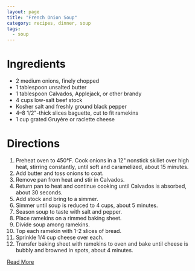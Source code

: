 ```yaml
---
layout: page
title: "French Onion Soup"
category: recipes, dinner, soup
tags:
  - soup
---
```


# Ingredients

* 2 medium onions, finely chopped
* 1 tablespoon unsalted butter
* 1 tablespoon Calvados, Applejack, or other brandy
* 4 cups low-salt beef stock
* Kosher salt and freshly ground black pepper
* 4–8 1/2"-thick slices baguette, cut to fit ramekins
* 1 cup grated Gruyère or raclette cheese

# Directions

1. Preheat oven to 450°F. Cook onions in a 12" nonstick skillet over high heat, stirring constantly, until soft and caramelized, about 15 minutes. 
1. Add butter and toss onions to coat. 
1. Remove pan from heat and stir in Calvados. 
1. Return pan to heat and continue cooking until Calvados is absorbed, about 30 seconds. 
1. Add stock and bring to a simmer. 
1. Simmer until soup is reduced to 4 cups, about 5 minutes. 
1. Season soup to taste with salt and pepper.
1. Place ramekins on a rimmed baking sheet. 
1. Divide soup among ramekins. 
1. Top each ramekin with 1-2 slices of bread. 
1. Sprinkle 1/4 cup cheese over each. 
1. Transfer baking sheet with ramekins to oven and bake until cheese is bubbly and browned in spots, about 4 minutes.

[Read More](http://www.epicurious.com:80/recipes/food/views/French-Onion-Soup-367757#ixzz1pmpimVd0)